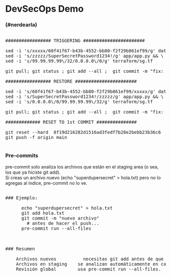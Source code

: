 # DevSecOps Demo 
### (#nerdearla)

<pre>

################# TRIGGERING #######################

sed -i 's/xxxxx/60f41f67-b43b-4552-bb80-f2f29b861ef99/g' data.json && \
sed -i 's/zzzzz/SuperSecretPassword1234!/g' app/app.py && \
sed -i 's/99.99.99.99\/32/0.0.0.0\/0/g' terraform/sg.tf

git pull; git status ; git add --all ;  git commit -m "fix: fake workflow" ; git push origin main

################# RESTORE #######################

sed -i 's/60f41f67-b43b-4552-bb80-f2f29b861ef99/xxxxx/g' data.json && \
sed -i 's/SuperSecretPassword1234!/zzzzz/g' app/app.py && \
sed -i 's/0.0.0.0\/0/99.99.99.99\/32/g' terraform/sg.tf

git pull; git status ; git add --all ;  git commit -m "fix: rollback workflow" ; git push origin main

############# RESET TO 1st COMMIT ###############

git reset --hard  8f19d216282d1516ad3fedf7b28e2bebb23b36c6
git push -f origin main

</pre>


### Pre-commits

pre-commit solo analiza los archivos que están en el staging area (o sea, los que ya hiciste git add).
<br>Si creas un archivo nuevo (echo "superdupersecret" > hola.txt) pero no lo agregas al índice, pre-commit no lo ve.
<br>
<pre>

### Ejemplo:
  
      echo "superdupersecret" > hola.txt
      git add hola.txt
      git commit -m "nuevo archivo"
        # antes de hacer el push...
      pre-commit run --all-files


  
### Resumen  

	Archivos nuevos 	     necesitas git add antes de que pre-commit los vea.
	Archivos en staging    se analizan automáticamente en cada git commit.
	Revisión global        usa pre-commit run --all-files.
